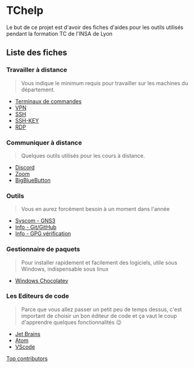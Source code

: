 # TChelp

Le but de ce projet est d'avoir des fiches d'aides pour les outils utilisés pendant la formation TC de l'INSA de Lyon

## Liste des fiches

### Travailler à distance
> Vous indique le minimum requis pour travailler sur les machines du département.
- [Terminaux de commandes](Travailler_a_distance/1-Terminal.md)
- [VPN](Travailler_a_distance/2-VPN.md)
- [SSH](Travailler_a_distance/3-ConnexionDistanteSSH.md)
- [SSH-KEY](Travailler_a_distance/31-ConnexionDistanteSSH-ClePublique.md)
- [RDP](Travailler_a_distance/4-ConnexionDistanceBureauVirtuel.md)

### Communiquer à distance
> Quelques outils utilisés pour les cours à distance.
- [Discord](Outils_de_communication/Discord/presentation.md)
- [Zoom](Outils_de_communication/Zoom/Utilisations_generales_zoom.md)
- [BigBlueButton](Outils_de_communication/BigBlueButton/Utilisation_generales_BBB.md)

### Outils
> Vous en aurez forcément besoin à un moment dans l'année

- [Syscom - GNS3](GNS3/Presentation.md)
- [Info - Git/GitHub](Git_GitHub/2-GitHub.md)
- [Info - GPG vérification](Git_GitHub/GPG_verification_commit.md)

### Gestionnaire de paquets

> Pour installer rapidement et facilement des logiciels, utile sous Windows, indispensable sous linux

- [Windows Chocolatey](Gestionnaire_de_paquets/Chocolatey/Presentation.md)

### Les Editeurs de code

> Parce que vous allez passer un petit peu de temps dessus, c'est important de choisir un bon éditeur de code et ça vaut le coup d'apprendre quelques fonctionnalités :wink:

- [Jet Brains](IDE/Jet_brains/Utilisation_generale.md)
- [Atom](IDE/Atom/utilisations_generales_atom.md)
- [VScode](IDE/VScode/vscode.md)



[Top contributors](topContributors.md)